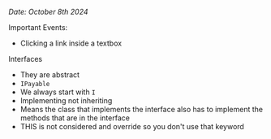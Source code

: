 *Date: October 8th 2024*

Important Events:
- Clicking a link inside a textbox

Interfaces
- They are abstract 
- `IPayable`
- We always start with `I`
- Implementing not inheriting 
- Means the class that implements the interface also has to implement the methods that are in the interface 
- THIS is not considered and override so you don't use that keyword 

